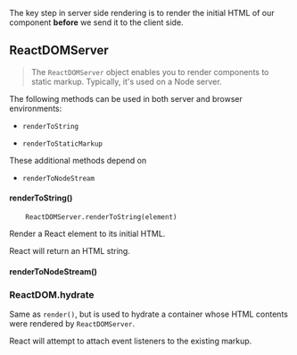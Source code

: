 The key step in server side rendering is to render the initial HTML of our component **before** we send it to the client side.

## ReactDOMServer

> The `ReactDOMServer` object enables you to render components to static markup. Typically, it's used on a Node server.

The following methods can be used in both server and browser environments:

- `renderToString`

- `renderToStaticMarkup`

These additional methods depend on 

- `renderToNodeStream`

#### renderToString()

        ReactDOMServer.renderToString(element)
        
Render a React element to its initial HTML.

React will return an HTML string.

#### renderToNodeStream()

### ReactDOM.hydrate

Same as `render()`, but is used to hydrate a container whose HTML contents were rendered by `ReactDOMServer`.

React will attempt to attach event listeners to the existing markup.